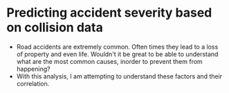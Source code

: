 # Predicting accident severity based on collision data
- Road accidents are extremely common. Often times they lead to a loss of property and even life. Wouldn't it be great to be able to understand what are the most common causes, inorder to prevent them from happening?
- With this analysis, I am attempting to understand these factors  and their correlation.
